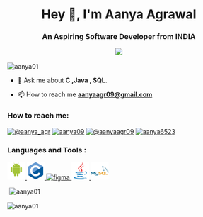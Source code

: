 <h1 align="center">Hey 👋, I'm Aanya Agrawal</h1>

<h3 align="center">An Aspiring Software Developer from INDIA </h3>

<p align="center ">
  <img src=https://camo.githubusercontent.com/f3b04bcc5a6c38cefe94f011a982263fc8718412568f756362f903776c66d008/68747470733a2f2f6d656469612e74656e6f722e636f6d2f53353962506b543070716341414141432f70726f6772616d6d696e672e676966
</p>


<p align="left"> <img src="https://komarev.com/ghpvc/?username=aanya01&label=Profile%20views&color=0e75b6&style=flat" alt="aanya01" /> </p>

- 💬 Ask me about **C ,Java , SQL.**

- 📫 How to reach me **aanyaagr09@gmail.com**

<h3 align="left">How to reach me:</h3>
<p align="left">
<a href="https://twitter.com/@aanya_agr" target="blank"><img align="center" src="https://raw.githubusercontent.com/rahuldkjain/github-profile-readme-generator/master/src/images/icons/Social/twitter.svg" alt="@aanya_agr" height="30" width="40" /></a>
<a href="https://linkedin.com/in/aanya09" target="blank"><img align="center" src="https://raw.githubusercontent.com/rahuldkjain/github-profile-readme-generator/master/src/images/icons/Social/linked-in-alt.svg" alt="aanya09" height="30" width="40" /></a>
<a href="https://www.hackerrank.com/@aanyaagr09" target="blank"><img align="center" src="https://raw.githubusercontent.com/rahuldkjain/github-profile-readme-generator/master/src/images/icons/Social/hackerrank.svg" alt="@aanyaagr09" height="30" width="40" /></a>
<a href="https://discord.gg/aanya6523" target="blank"><img align="center" src="https://raw.githubusercontent.com/rahuldkjain/github-profile-readme-generator/master/src/images/icons/Social/discord.svg" alt="aanya6523" height="30" width="40" /></a>
</p>

<h3 align="left">Languages and Tools :</h3>
<p align="left"> <a href="https://developer.android.com" target="_blank" rel="noreferrer"> <img src="https://raw.githubusercontent.com/devicons/devicon/master/icons/android/android-original-wordmark.svg" alt="android" width="40" height="40"/> </a> <a href="https://www.cprogramming.com/" target="_blank" rel="noreferrer"> <img src="https://raw.githubusercontent.com/devicons/devicon/master/icons/c/c-original.svg" alt="c" width="40" height="40"/> </a> <a href="https://www.figma.com/" target="_blank" rel="noreferrer"> <img src="https://www.vectorlogo.zone/logos/figma/figma-icon.svg" alt="figma" width="40" height="40"/> </a> <a href="https://www.java.com" target="_blank" rel="noreferrer"> <img src="https://raw.githubusercontent.com/devicons/devicon/master/icons/java/java-original.svg" alt="java" width="40" height="40"/> </a> <a href="https://www.mysql.com/" target="_blank" rel="noreferrer"> <img src="https://raw.githubusercontent.com/devicons/devicon/master/icons/mysql/mysql-original-wordmark.svg" alt="mysql" width="40" height="40"/> </a> </p>

<p>&nbsp;<img align="center" src="https://github-readme-stats.vercel.app/api?username=aanya01&show_icons=true&locale=en" alt="aanya01" /></p>

<p><img align="center" src="https://github-readme-streak-stats.herokuapp.com/?user=aanya01&" alt="aanya01" /></p>
